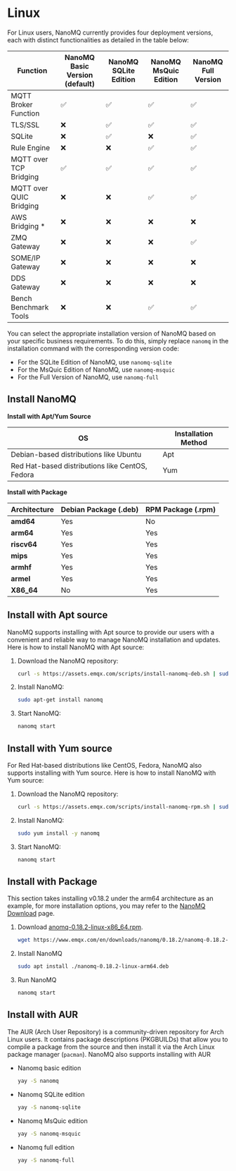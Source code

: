 # Linux

For Linux users, NanoMQ currently provides four deployment versions, each with distinct functionalities as detailed in the table below:

| Function                | NanoMQ Basic Version (default) | NanoMQ **SQLite Edition** | **NanoMQ MsQuic Edition** | NanoMQ Full Version |
| ----------------------- | ------------------------------ | ------------------------- | ------------------------- | ------------------- |
| MQTT Broker Function    | ✅                              | ✅                         | ✅                         | ✅                   |
| TLS/SSL                 | ❌                              | ✅                         | ✅                         | ✅                   |
| SQLite                  | ❌                              | ✅                         | ❌                         | ✅                   |
| Rule Engine             | ❌                              | ❌                         | ✅                         | ✅                   |
| MQTT over TCP Bridging  | ✅                              | ✅                         | ✅                         | ✅                   |
| MQTT over QUIC Bridging | ❌                              | ❌                         | ✅                         | ✅                   |
| AWS Bridging *          | ❌                              | ❌                         | ❌                         | ❌                   |
| ZMQ Gateway             | ❌                              | ❌                         | ❌                         | ✅                   |
| SOME/IP Gateway         | ❌                              | ❌                         | ❌                         | ❌                   |
| DDS Gateway             | ❌                              | ❌                         | ❌                         | ❌                   |
| Bench Benchmark Tools   | ❌                              | ❌                         | ✅                         | ✅                   |

[^*]: AWS bridging is currently unavailable with Docker deployment. To use AWS bridging, please [build NanoMQ from the source code](./build-options.md).

You can select the appropriate installation version of NanoMQ based on your specific business requirements. To do this, simply replace `nanomq` in the installation command with the corresponding version code:

- For the SQLite Edition of NanoMQ, use `nanomq-sqlite`
- For the MsQuic Edition of NanoMQ, use `nanomq-msquic`
- For the Full Version of NanoMQ, use `nanomq-full`

## Install NanoMQ

**Install with Apt/Yum Source**

| OS                                              | Installation Method |
| ----------------------------------------------- | ------------------- |
| Debian-based distributions like Ubuntu          | Apt                 |
| Red Hat-based distributions like CentOS, Fedora | Yum                 |

**Install with Package**

| Architecture | Debian Package (.deb) | RPM Package (.rpm) |
| ------------ | --------------------- | ------------------ |
| **amd64**    | Yes                   | No                 |
| **arm64**    | Yes                   | Yes                |
| **riscv64**  | Yes                   | Yes                |
| **mips**     | Yes                   | Yes                |
| **armhf**    | Yes                   | Yes                |
| **armel**    | Yes                   | Yes                |
| **X86_64**   | No                    | Yes                |

## Install with Apt source

NanoMQ supports installing with Apt source to provide our users with a convenient and reliable way to manage NanoMQ installation and updates. Here is how to install NanoMQ with Apt source:

1. Download the NanoMQ repository:

   ```bash
   curl -s https://assets.emqx.com/scripts/install-nanomq-deb.sh | sudo bash
   ```

2. Install NanoMQ:

   ```bash
   sudo apt-get install nanomq
   ```

3. Start NanoMQ:

   ```bash
   nanomq start  
   ```

## Install with Yum source

For Red Hat-based distributions like CentOS, Fedora, NanoMQ also supports installing with Yum source. Here is how to install NanoMQ with Yum source:

1. Download the NanoMQ repository:

   ```bash
   curl -s https://assets.emqx.com/scripts/install-nanomq-rpm.sh | sudo bash
   ```

2. Install NanoMQ:

   ```bash
   sudo yum install -y nanomq
   ```

3. Start NanoMQ:

   ```bash
   nanomq start  
   ```

## Install with Package

This section takes installing v0.18.2 under the arm64 architecture as an example, for more installation options, you may refer to the [NanoMQ Download](https://nanomq.io/downloads?os=Linux) page.

1. Download [anomq-0.18.2-linux-x86_64.rpm](https://www.emqx.com/en/downloads/nanomq/0.18.2/nanomq-0.18.2-linux-x86_64.rpm).

   ```bash
   wget https://www.emqx.com/en/downloads/nanomq/0.18.2/nanomq-0.18.2-linux-arm64.deb
   ```

2. Install NanoMQ

   ```bash
   sudo apt install ./nanomq-0.18.2-linux-arm64.deb
   ```

3. Run NanoMQ

   ```bash
   nanomq start
   ```

## Install with AUR

The AUR (Arch User Repository) is a community-driven repository for Arch Linux users. It contains package descriptions (PKGBUILDs) that allow you to compile a package from the source and then install it via the Arch Linux package manager (`pacman`). NanoMQ also supports installing with AUR


- Nanomq basic edition

   ```bash
   yay -S nanomq
   ```

- Nanomq SQLite edition

   ```bash
   yay -S nanomq-sqlite
   ```

- Nanomq MsQuic edition

   ```bash
   yay -S nanomq-msquic
   ```

- Nanomq full edition

   ```bash
   yay -S nanomq-full
   ```



